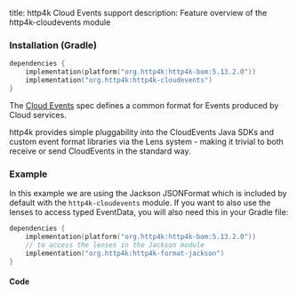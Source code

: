 title: http4k Cloud Events support
description: Feature overview of the http4k-cloudevents module

### Installation (Gradle)

```kotlin
dependencies {
    implementation(platform("org.http4k:http4k-bom:5.13.2.0"))
    implementation("org.http4k:http4k-cloudevents")
}
```

The [Cloud Events](https://cloudevents.io/) spec defines a common format for Events produced by Cloud services.

http4k provides simple pluggability into the CloudEvents Java SDKs and custom event format libraries via the Lens system - making it trivial to both receive or send CloudEvents in the standard way.

### Example 

In this example we are using the Jackson JSONFormat which is included by default with the `http4k-cloudevents` module. If you want to also use the lenses to access typed EventData, you will also need this in your Gradle file:

```kotlin
dependencies {
    implementation(platform("org.http4k:http4k-bom:5.13.2.0"))
    // to access the lenses in the Jackson module
    implementation("org.http4k:http4k-format-jackson")
}
```

#### Code [<img class="octocat"/>](https://github.com/http4k/http4k/blob/master/src/docs/guide/reference/cloud_events/example.kt)

<script src="https://gist-it.appspot.com/https://github.com/http4k/http4k/blob/master/src/docs/guide/reference/cloud_events/example.kt"></script>

